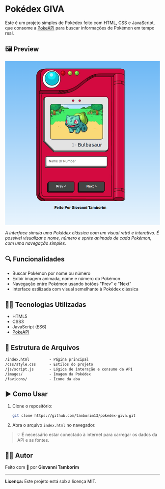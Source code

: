 
# Pokédex GIVA

Este é um projeto simples de Pokédex feito com HTML, CSS e JavaScript, que consome a [PokeAPI](https://pokeapi.co/) para buscar informações de Pokémon em tempo real.

## 🖼️ Preview

![Interface da Pokédex](./pokedex-preview.png)

*A interface simula uma Pokédex clássica com um visual retrô e interativo. É possível visualizar o nome, número e sprite animado de cada Pokémon, com uma navegação simples.*

## 🔍 Funcionalidades

- Buscar Pokémon por nome ou número
- Exibir imagem animada, nome e número do Pokémon
- Navegação entre Pokémon usando botões "Prev" e "Next"
- Interface estilizada com visual semelhante à Pokédex clássica

## 🧑‍💻 Tecnologias Utilizadas

- HTML5
- CSS3
- JavaScript (ES6)
- [PokeAPI](https://pokeapi.co/)

## 📁 Estrutura de Arquivos

```
/index.html         - Página principal
/css/style.css      - Estilos do projeto
/js/script.js       - Lógica de interação e consumo da API
/images/            - Imagem da Pokédex
/favicons/          - Ícone da aba
```

## ▶️ Como Usar

1. Clone o repositório:
   ```bash
   git clone https://github.com/tamborim13/pokedex-giva.git
   ```

2. Abra o arquivo `index.html` no navegador.

> 💡 É necessário estar conectado à internet para carregar os dados da API e as fontes.

## 👨‍🎨 Autor

Feito com 💙 por **Giovanni Tamborim**

---

**Licença:** Este projeto está sob a licença MIT.
